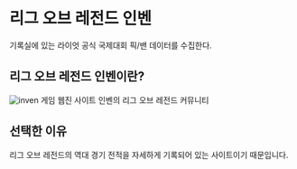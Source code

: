 # 리그 오브 레전드 인벤
기록실에 있는 라이엇 공식 국제대회 픽/밴 데이터를 수집한다.

## 리그 오브 레전드 인벤이란?
![inven](https://user-images.githubusercontent.com/57973123/69895724-adbbf100-1378-11ea-8064-61434cdeefd4.PNG)
게임 웹진 사이트 인벤의 리그 오브 레전드 커뮤니티

## 선택한 이유
리그 오브 레전드의 역대 경기 전적을 자세하게 기록되어 있는 사이트이기 때문입니다.
